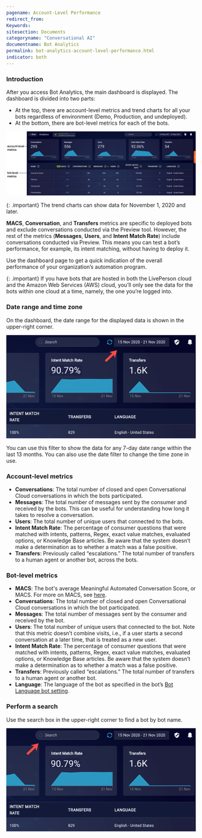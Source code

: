 ```yaml
---
pagename: Account-Level Performance
redirect_from:
Keywords:
sitesection: Documents
categoryname: "Conversational AI"
documentname: Bot Analytics
permalink: bot-analytics-account-level-performance.html
indicator: both
---
```


### Introduction
After you access Bot Analytics, the main dashboard is displayed. The dashboard is divided into two parts:

* At the top, there are account-level metrics and trend charts for all your bots regardless of environment (Demo, Production, and undeployed).
* At the bottom, there are bot-level metrics for each of the bots.

<img style="width:800px" src="img/ConvoBuilder/ba_dashboard.png">

{: .important}
The trend charts can show data for November 1, 2020 and later.

**MACS**, **Conversation**, and **Transfers** metrics are specific to deployed bots and exclude conversations conducted via the Preview tool. However, the rest of the metrics (**Messages**, **Users**, and **Intent Match Rate**) include conversations conducted via Preview. This means you can test a bot’s performance, for example, its intent matching, without having to deploy it.

Use the dashboard page to get a quick indication of the overall performance of your organization’s automation program.

{: .important}
If you have bots that are hosted in both the LivePerson cloud and the Amazon Web Services (AWS) cloud, you’ll only see the data for the bots within one cloud at a time, namely, the one you’re logged into.

### Date range and time zone

On the dashboard, the date range for the displayed data is shown in the upper-right corner.

<img style="width:600px" src="img/ConvoBuilder/ba_date_filter_main.png">

You can use this filter to show the data for any 7-day date range within the last 13 months. You can also use the date filter to change the time zone in use.

### Account-level metrics

* **Conversations**: The total number of closed and open Conversational Cloud conversations in which the bots participated.
* **Messages**: The total number of messages sent by the consumer and received by the bots. This can be useful for understanding how long it takes to resolve a conversation.
* **Users**: The total number of unique users that connected to the bots.
* **Intent Match Rate**: The percentage of consumer questions that were matched with intents, patterns, Regex, exact value matches, evaluated options, or Knowledge Base articles. Be aware that the system doesn’t make a determination as to whether a match was a false positive.
* **Transfers**: Previously called “escalations.” The total number of transfers to a human agent or another bot, across the bots.

### Bot-level metrics

* **MACS**: The bot's average Meaningful Automated Conversation Score, or MACS. For more on MACS, see [here](bot-analytics-macs.html).
* **Conversations**: The total number of closed and open Conversational Cloud conversations in which the bot participated.
* **Messages**: The total number of messages sent by the consumer and received by the bot.
* **Users**: The total number of unique users that connected to the bot. Note that this metric doesn’t combine visits, i.e., if a user starts a second conversation at a later time, that is treated as a new user.
* **Intent Match Rate**: The percentage of consumer questions that were matched with intents, patterns, Regex, exact value matches, evaluated options, or Knowledge Base articles. Be aware that the system doesn’t make a determination as to whether a match was a false positive.
* **Transfers**: Previously called “escalations.” The total number of transfers to a human agent or another bot.
* **Language**: The language of the bot as specified in the bot’s [Bot Language bot setting](conversation-builder-bots-bot-basics.html#configure-bot-settings).

### Perform a search
Use the search box in the upper-right corner to find a bot by bot name.

<img style="width:600px" src="img/ConvoBuilder/ba_search.png">